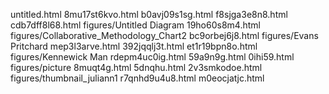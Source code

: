 untitled.html
8mu17st6kvo.html
b0avj09s1sg.html
f8sjga3e8n8.html
cdb7dff8l68.html
figures/Untitled Diagram
19ho60s8m4.html
figures/Collaborative_Methodology_Chart2
bc9orbej6j8.html
figures/Evans Pritchard
mep3l3arve.html
392jqqlj3t.html
et1r19bpn8o.html
figures/Kennewick Man
rdepm4uc0ig.html
59a9n9g.html
0ihi59.html
figures/picture
8muqt4g.html
5dnqhu.html
2v3smkodoe.html
figures/thumbnail_juliann1
r7qnhd9u4u8.html
m0eocjatjc.html
